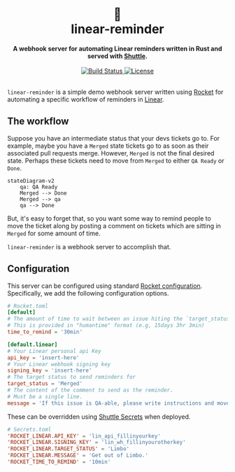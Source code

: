 <h1 align="center">
    🤖<br>
    linear-reminder
</h1>
<div align="center">
    <strong>A webhook server for automating Linear reminders written in Rust and served with <a href="https://www.shuttle.rs">Shuttle</a>.</strong>
</div>
<br>
<div align="center">
  <a href="https://github.com/lukehsiao/linear-reminder/actions/workflows/general.yml">
    <img src="https://img.shields.io/github/actions/workflow/status/lukehsiao/linear-reminder/general.yml" alt="Build Status">
  </a>
  <a href="https://github.com/lukehsiao/linear-reminder/blob/main/LICENSE">
    <img src="https://img.shields.io/badge/License-BlueOak--1.0.0-blue" alt="License">
  </a>
</div>
<br>

`linear-reminder` is a simple demo webhook server written using [Rocket](https://rocket.rs) for automating a specific workflow of reminders in [Linear](https://linear.app).

## The workflow

Suppose you have an intermediate status that your devs tickets go to.
For example, maybe you have a `Merged` state tickets go to as soon as their associated pull requests merge.
However, `Merged` is not the final desired state.
Perhaps these tickets need to move from `Merged` to either `QA Ready` or `Done`.

```mermaid
stateDiagram-v2
    qa: QA Ready
    Merged --> Done
    Merged --> qa
    qa --> Done
```

But, it's easy to forget that, so you want some way to remind people to move the ticket along by posting a comment on tickets which are sitting in `Merged` for some amount of time.

`linear-reminder` is a webhook server to accomplish that.

## Configuration

This server can be configured using standard [Rocket configuration](https://rocket.rs/guide/v0.5/configuration/).
Specifically, we add the following configuration options.

```toml
# Rocket.toml
[default]
# The amount of time to wait between an issue hiting the `target_status` and a reminder being sent.
# This is provided in "humantime" format (e.g, 15days 3hr 3min)
time_to_remind = '30min'

[default.linear]
# Your Linear personal api Key
api_key = 'insert-here'
# Your Linear webhook signing key
signing_key = 'insert-here'
# The target status to send reminders for
target_status = 'Merged'
# The content of the comment to send as the reminder.
# Must be a single line.
message = 'If this issue is QA-able, please write instructions and move to `QA Ready`. If not, mark it as `Done`. Thanks!\n\n*This is an automated message.*'
```

These can be overridden using [Shuttle Secrets](https://docs.shuttle.rs/resources/shuttle-secrets) when deployed.
```toml
# Secrets.toml
'ROCKET_LINEAR.API_KEY' = 'lin_api_fillinyourkey'
'ROCKET_LINEAR.SIGNING_KEY' = 'lin_wh_fillinyourotherkey'
'ROCKET_LINEAR.TARGET_STATUS' = 'Limbo'
'ROCKET_LINEAR.MESSAGE' = 'Get out of Limbo.'
'ROCKET_TIME_TO_REMIND' = '10min'
```
